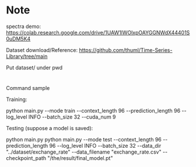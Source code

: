 # Note


spectra demo: https://colab.research.google.com/drive/1UAW1lWOlxpOAYGGNWdX44401S0uDM5K4

Dataset download/Reference: https://github.com/thuml/Time-Series-Library/tree/main

Put dataset/ under pwd

#

Command sample

Training:

python main.py     --mode train  --context_length 96   --prediction_length 96   --log_level INFO  --batch_size 32  --cuda_num 9


Testing (suppose a model is saved):

python main.py     python main.py     --mode test  --context_length 96   --prediction_length 96  --log_level INFO  --batch_size 32 --data_dir "../dataset/exchange_rate" --data_filename "exchange_rate.csv" --checkpoint_path "/the/result/final_model.pt"


